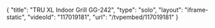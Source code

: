 {
    "title": "TRU XL Indoor Grill GG-242",
    "type": "solo",
    "layout": "iframe-static",
    "videoId": "117019181",
    "url": "\/tvpembed\/117019181"
}